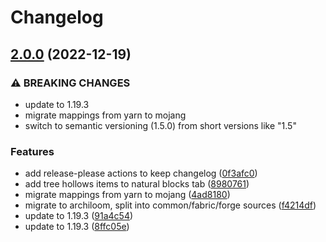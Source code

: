 # Changelog

## [2.0.0](https://github.com/Reoseah/tree-hollows/compare/v1.5.0...v2.0.0) (2022-12-19)


### ⚠ BREAKING CHANGES

* update to 1.19.3
* migrate mappings from yarn to mojang
* switch to semantic versioning (1.5.0) from short versions like "1.5"

### Features

* add release-please actions to keep changelog ([0f3afc0](https://github.com/Reoseah/tree-hollows/commit/0f3afc09ecad0b09b89325775c8c33e146f338ad))
* add tree hollows items to natural blocks tab ([8980761](https://github.com/Reoseah/tree-hollows/commit/89807617bc6b9ac7207d26b3a8e1d2a5b0d87281))
* migrate mappings from yarn to mojang ([4ad8180](https://github.com/Reoseah/tree-hollows/commit/4ad81808042b2076b690f289dde023297d199e9c))
* migrate to archiloom, split into common/fabric/forge sources ([f4214df](https://github.com/Reoseah/tree-hollows/commit/f4214df493ce061eb5ee9bb8fd67ed9bb809268e))
* update to 1.19.3 ([91a4c54](https://github.com/Reoseah/tree-hollows/commit/91a4c545a927f8d16f63697947f7fc925b82e60d))
* update to 1.19.3 ([8ffc05e](https://github.com/Reoseah/tree-hollows/commit/8ffc05ef43d485ddd2718674f784bb3fdcacccc6))
